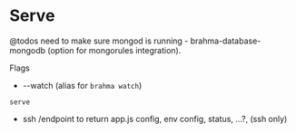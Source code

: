 # Serve

@todos
need to make sure mongod is running - brahma-database-mongodb (option for mongorules integration).

Flags
- --watch (alias for `brahma watch`)

`serve`
- ssh /endpoint to return app.js config, env config, status, ...?, (ssh only)
